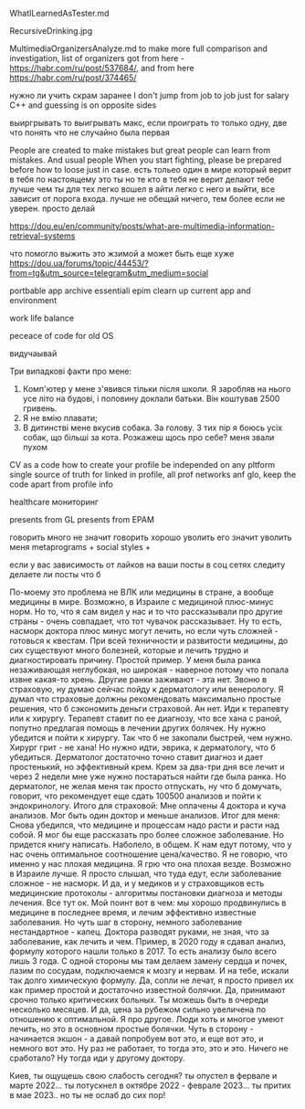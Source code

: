 WhatILearnedAsTester.md

RecursiveDrinking.jpg

MultimediaOrganizersAnalyze.md
to make more full comparison and investigation, list of organizers got from here - https://habr.com/ru/post/537684/, and from here https://habr.com/ru/post/374465/

нужно ли учить скрам заранее
I don't jump from job to job just for salary
С++ and guessing is on opposite sides

выиргрывать то выигрывать макс, если проиграть то только одну, две что понять что не случайно была первая

People are created to make mistakes but great people can learn from mistakes. 
And usual people 
When you start fighting, please be prepared before how to loose just in case.
есть тольео один в мире который верит в тебя по настоящему это ты
но те кто в тебя не верит делают тебе лучше чем ты
для тех легко вошел в айти легко с него и выйти, все зависит от порога входа.
лучше не обещай ничего, тем более если не уверен. просто делай

https://dou.eu/en/community/posts/what-are-multimedia-information-retrieval-systems 

что помогло выжить это жзимой а может быть еще хуже 
https://dou.ua/forums/topic/44453/?from=tg&utm_source=telegram&utm_medium=social

portbable app
archive
essentiali epim 
clearn up current app and environment

work life balance

peceace of code for old OS

видучаывай

Три випадкові факти про мене:
1. Комп'ютер у мене з'явився тільки після школи. Я заробляв на нього усе літо на будові, і половину доклали батьки. Він коштував 2500 гривень.
2. Я не вмію плавати;
3. В дитинстві мене вкусив собака. За голову. З тих пір я боюсь усіх собак, що більші за кота.
Розкажеш щось про себе?
меня звали пухом

CV as a code
how to create your profile be independed on any pltform
single source of truth for linked in profile, all prof networks anf glo, keep the code apart from profile info

healthcare мониторинг

presents from GL
presents from EPAM

говорить много не значит говорить хорошо
уволить его значит уволить меня
metaprograms + social styles + 

если у вас зависимость от лайков на ваши посты в соц сетях следиту делаете ли посты что б

По-моему это проблема не ВЛК или медицины в стране, а вообще медицины в мире. 
Возможно, в Израиле с медициной плюс-минус норм. Но то, что я сам видел у нас и то что рассказывали про другие страны - очень совпадает, что тот чувачок  рассказывает. 
Ну то есть, насморк доктора плюс минус могут лечить, но если чуть сложней - готовься к квестам.
При всей техничности и развитости медицины, до сих существуют много болезней, которые и лечить трудно и диагностировать причину.
Простой пример. У меня была ранка незаживающая неглубокая, но широкая - наверное потому что попала извне какая-то хрень. 
Другие ранки заживают - эта нет.
Звоню в страховую, ну думаю сейчас пойду к дерматологу или венерологу. 
Я думал что страховые должны рекомендовать максимально простые решения, что б сэкономить деньги страховой. Ан нет. Иди к терапевту или к хирургу.
Терапевт ставит по ее диагнозу, что все хана с раной, попутно предлагая помощь в лечении других болячек. 
Ну нужно убедится и пойти к хирургу. Так что б не закопали быстрей, чем нужно.
Хирург грит - не хана! Но нужно идти, эврика, к дерматологу, что б убедиться.
Дерматолог достаточно точно ставит диагноз и дает простенький, но эффективный крем. 
Крем за два-три дня все лечит и через 2 недели мне уже нужно постараться найти где была ранка.
Но дерматолог, не желая меня так просто отпускать, ну что б домучать, говорит, что рекомендует еще сдать 100500 анализов и пойти к эндокринологу.
Итого для страховой: Мне оплачены 4 доктора и куча анализов. Мог быть один доктор и меньше анализов. 
Итог для меня: Снова убедился, что медицине и процессам надо расти и расти над собой. 
Я мог бы еще рассказать про более сложное заболевание. Но придется книгу написать.
Наболело, в общем.
К нам едут потому, что у нас очень оптимальное соотношение цена/качество. 
Я не говорю, что именно у нас плохая медицина. 
Я грю что она плохая везде. Возможно в Израиле лучше. Я просто слышал, что туда едут, если заболевание сложное - не насморк. 
И да, и у медиков и у страховщиков есть медицинские протоколы - алгоритмы постановки диагноза и методы лечения. Все тут ок.
Мой поинт вот в чем: мы хорошо продвинулись в медицине в последнее время, и лечим эффективно известные заболевания.
Но чуть шаг в сторону, немного заболевание нестандартное - капец. Доктора разводят руками, не зная, что за заболевание, как лечить и чем. 
Пример, в 2020 году я сдавал анализ, формулу которого нашли только в 2017. То есть анализу было всего лишь 3 года. 
С одной стороны мы там делаем замену сердца и почек, лазим по сосудам, подключаемся к мозгу и нервам. 
И на тебе, искали так долго химическую формулу.
Да, сопли не лечат, я просто привел их как пример простой и достаточно известной болячки. 
Да, принимают срочно только критических больных. Ты можешь быть в очереди несколько месяцев. 
И да, цена за рубежом сильно увеличена по отношению к оптимальной. 
Я про другое. Люди хоть и многое умеют лечить, но это в основном простые болячки. Чуть в сторону - начинается экшон - а давай попробуем вот это, и еще вот это, и немного вот это. Ну раз не работает, то тогда это, это и это. Ничего не сработало? Ну тогда иди у другому доктору.

Киев, ты ощущешь свою слабость сегодня?
ты опустел в фервале и марте 2022...
ты потускнел в октябре 2022 - феврале 2023...
ты притих в мае 2023..
но ты не ослаб до сих пор!